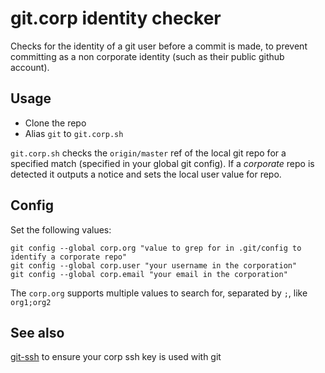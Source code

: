 # git.corp identity checker

Checks for the identity of a git user before a commit is made, to prevent
committing as a non corporate identity (such as their public github account).

## Usage

- Clone the repo
- Alias `git` to `git.corp.sh`

`git.corp.sh` checks the `origin/master` ref of the local git repo for a
specified match (specified in your global git config). If a *corporate* repo is detected
it outputs a notice and sets the local user value for repo.

## Config

Set the following values:

    git config --global corp.org "value to grep for in .git/config to identify a corporate repo"
    git config --global corp.user "your username in the corporation"
    git config --global corp.email "your email in the corporation"

The `corp.org` supports multiple values to search for, separated by `;`, like `org1;org2`

## See also

[git-ssh](https://github.com/diffsky/git-ssh) to ensure your corp ssh key is used with git